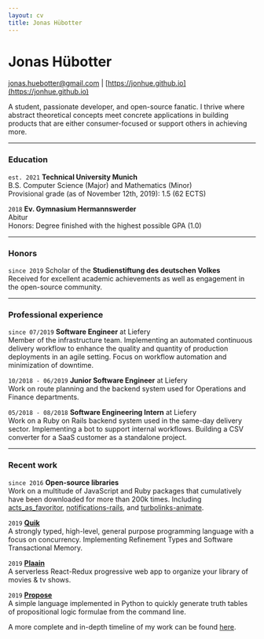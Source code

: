 ```yaml
---
layout: cv
title: Jonas Hübotter
---
```


# Jonas Hübotter

[jonas.huebotter@gmail.com](mailto:jonas.huebotter@gmail.com) | [https://jonhue.github.io](https://jonhue.github.io)

A student, passionate developer, and open-source fanatic. I thrive where
abstract theoretical concepts meet concrete applications in building products
that are either consumer-focused or support others in achieving more.

---

### Education

`est. 2021` **Technical University Munich**  
B.S. Computer Science (Major) and Mathematics (Minor)  
Provisional grade (as of November 12th, 2019): 1.5 (62 ECTS)

`2018` **Ev. Gymnasium Hermannswerder**  
Abitur  
Honors: Degree finished with the highest possible GPA (1.0)

---

### Honors

`since 2019` Scholar of the **Studienstiftung des deutschen Volkes**  
Received for excellent academic achievements as well as engagement in the
open-source community.

---

### Professional experience

`since 07/2019` **Software Engineer** at Liefery  
Member of the infrastructure team. Implementing an automated continuous
delivery workflow to enhance the quality and quantity of production
deployments in an agile setting. Focus on workflow automation and
minimization of downtime.

`10/2018 - 06/2019` **Junior Software Engineer** at Liefery  
Work on route planning and the backend system used for Operations and
Finance departments.

`05/2018 - 08/2018` **Software Engineering Intern** at Liefery  
Work on a Ruby on Rails backend system used in the same-day delivery sector.
Implementing a bot to support internal workflows. Building a CSV converter
for a SaaS customer as a standalone project.

---

### Recent work

`since 2016` **Open-source libraries**  
Work on a multitude of JavaScript and Ruby packages that cumulatively have
been downloaded for more than 200k times. Including
[acts_as_favoritor](https://github.com/jonhue/acts_as_favoritor),
[notifications-rails](https://github.com/jonhue/notifications-rails), and
[turbolinks-animate](https://github.com/jonhue/turbolinks-animate).

`2019` [**Quik**](https://github.com/quik-lang/quik)  
A strongly typed, high-level, general purpose programming language with a
focus on concurrency. Implementing Refinement Types and Software
Transactional Memory.

`2019` [**Plaain**](https://jonhue.github.io/plaain)  
A serverless React-Redux progressive web app to organize your library of
movies & tv shows.

`2019` [**Propose**](https://github.com/jonhue/propose)  
A simple language implemented in Python to quickly generate truth tables of
propositional logic formulae from the command line.

A more complete and in-depth timeline of my work can be found [here](work).
